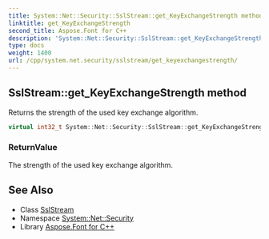 ```yaml
---
title: System::Net::Security::SslStream::get_KeyExchangeStrength method
linktitle: get_KeyExchangeStrength
second_title: Aspose.Font for C++
description: 'System::Net::Security::SslStream::get_KeyExchangeStrength method. Returns the strength of the used key exchange algorithm in C++.'
type: docs
weight: 1400
url: /cpp/system.net.security/sslstream/get_keyexchangestrength/
---
```

## SslStream::get_KeyExchangeStrength method


Returns the strength of the used key exchange algorithm.

```cpp
virtual int32_t System::Net::Security::SslStream::get_KeyExchangeStrength()
```


### ReturnValue

The strength of the used key exchange algorithm.

## See Also

* Class [SslStream](../)
* Namespace [System::Net::Security](../../)
* Library [Aspose.Font for C++](../../../)
